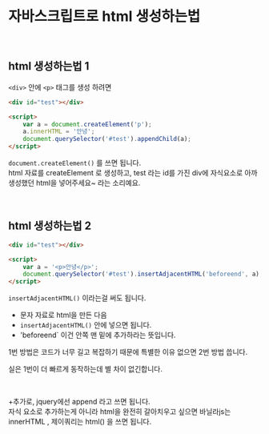 # 자바스크립트로 html 생성하는법

<br>

## html 생성하는법 1

`<div>` 안에 `<p>` 태그를 생성 하려면 <br>

```html
<div id="test"></div>

<script>
    var a = document.createElement('p');
    a.innerHTML = '안녕';
    document.querySelector('#test').appendChild(a);
</script>
```

`document.createElement()` 를 쓰면 됩니다. <br>
html 자료를 createElement 로 생성하고, test 라는 id를 가진 div에 자식요소로 아까 생성했던 html을 넣어주세요~ 라는 소리예요.

<br>

## html 생성하는법 2

```html
<div id="test"></div>

<script>
    var a = '<p>안녕</p>';
    document.querySelector('#test').insertAdjacentHTML('beforeend', a);
</script>
```

`insertAdjacentHTML()` 이라는걸 써도 됩니다. <br>

-   문자 자료로 html을 만든 다음
-   `insertAdjacentHTML()` 안에 넣으면 됩니다.
-   'beforeend` 이건 안쪽 맨 밑에 추가하라는 뜻입니다.

1번 방법은 코드가 너무 길고 복잡하기 때문에 특별한 이유 없으면 2번 방법 씁니다. <br>

실은 1번이 더 빠르게 동작하는데 별 차이 없긴합니다.

<br>

+추가로, jquery에선 append 라고 쓰면 됩니다. <br> 자식 요소로 추가하는게 아니라 html을 완전히 갈아치우고 싶으면 바닐라js는 innerHTML , 제이쿼리는 html() 을 쓰면 됩니다.
